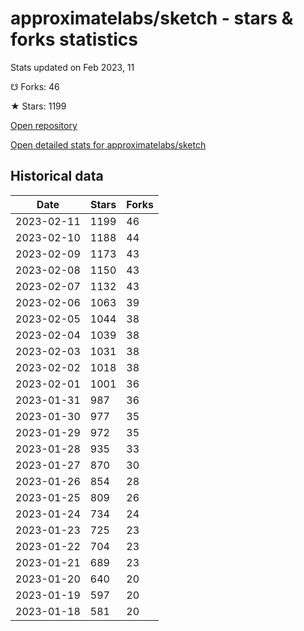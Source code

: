 # approximatelabs/sketch - stars & forks statistics

Stats updated on Feb 2023, 11

☋ Forks: 46

★ Stars: 1199

[Open repository](https://github.com/approximatelabs/sketch)

[Open detailed stats for approximatelabs/sketch](https://reviewgithub.com/rep/approximatelabs/sketch)

## Historical data
| Date | Stars | Forks |
|------|-------|-------|
| 2023-02-11 | 1199 | 46 | 
| 2023-02-10 | 1188 | 44 | 
| 2023-02-09 | 1173 | 43 | 
| 2023-02-08 | 1150 | 43 | 
| 2023-02-07 | 1132 | 43 | 
| 2023-02-06 | 1063 | 39 | 
| 2023-02-05 | 1044 | 38 | 
| 2023-02-04 | 1039 | 38 | 
| 2023-02-03 | 1031 | 38 | 
| 2023-02-02 | 1018 | 38 | 
| 2023-02-01 | 1001 | 36 | 
| 2023-01-31 | 987 | 36 | 
| 2023-01-30 | 977 | 35 | 
| 2023-01-29 | 972 | 35 | 
| 2023-01-28 | 935 | 33 | 
| 2023-01-27 | 870 | 30 | 
| 2023-01-26 | 854 | 28 | 
| 2023-01-25 | 809 | 26 | 
| 2023-01-24 | 734 | 24 | 
| 2023-01-23 | 725 | 23 | 
| 2023-01-22 | 704 | 23 | 
| 2023-01-21 | 689 | 23 | 
| 2023-01-20 | 640 | 20 | 
| 2023-01-19 | 597 | 20 | 
| 2023-01-18 | 581 | 20 | 

